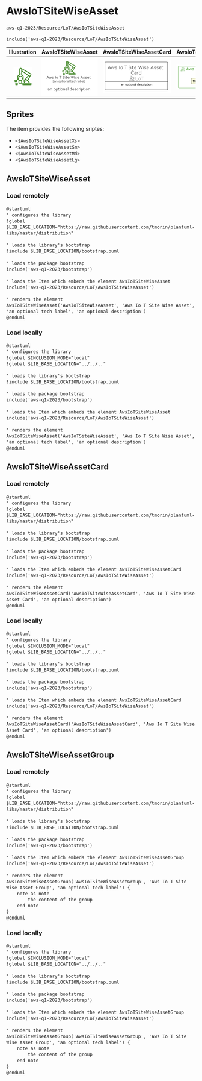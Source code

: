 # AwsIoTSiteWiseAsset


```text
aws-q1-2023/Resource/LoT/AwsIoTSiteWiseAsset
```

```text
include('aws-q1-2023/Resource/LoT/AwsIoTSiteWiseAsset')
```



| Illustration | AwsIoTSiteWiseAsset | AwsIoTSiteWiseAssetCard | AwsIoTSiteWiseAssetGroup |
| :---: | :---: | :---: | :---: |
| ![illustration for Illustration](../../../aws-q1-2023/Resource/LoT/AwsIoTSiteWiseAsset.png) | ![illustration for AwsIoTSiteWiseAsset](../../../aws-q1-2023/Resource/LoT/AwsIoTSiteWiseAsset.Local.png) | ![illustration for AwsIoTSiteWiseAssetCard](../../../aws-q1-2023/Resource/LoT/AwsIoTSiteWiseAssetCard.Local.png) | ![illustration for AwsIoTSiteWiseAssetGroup](../../../aws-q1-2023/Resource/LoT/AwsIoTSiteWiseAssetGroup.Local.png) |



## Sprites
The item provides the following sriptes:

- `<$AwsIoTSiteWiseAssetXs>`
- `<$AwsIoTSiteWiseAssetSm>`
- `<$AwsIoTSiteWiseAssetMd>`
- `<$AwsIoTSiteWiseAssetLg>`





## AwsIoTSiteWiseAsset

### Load remotely
```plantuml
@startuml
' configures the library
!global $LIB_BASE_LOCATION="https://raw.githubusercontent.com/tmorin/plantuml-libs/master/distribution"

' loads the library's bootstrap
!include $LIB_BASE_LOCATION/bootstrap.puml

' loads the package bootstrap
include('aws-q1-2023/bootstrap')

' loads the Item which embeds the element AwsIoTSiteWiseAsset
include('aws-q1-2023/Resource/LoT/AwsIoTSiteWiseAsset')

' renders the element
AwsIoTSiteWiseAsset('AwsIoTSiteWiseAsset', 'Aws Io T Site Wise Asset', 'an optional tech label', 'an optional description')
@enduml
```

### Load locally
```plantuml
@startuml
' configures the library
!global $INCLUSION_MODE="local"
!global $LIB_BASE_LOCATION="../../.."

' loads the library's bootstrap
!include $LIB_BASE_LOCATION/bootstrap.puml

' loads the package bootstrap
include('aws-q1-2023/bootstrap')

' loads the Item which embeds the element AwsIoTSiteWiseAsset
include('aws-q1-2023/Resource/LoT/AwsIoTSiteWiseAsset')

' renders the element
AwsIoTSiteWiseAsset('AwsIoTSiteWiseAsset', 'Aws Io T Site Wise Asset', 'an optional tech label', 'an optional description')
@enduml
```

## AwsIoTSiteWiseAssetCard

### Load remotely
```plantuml
@startuml
' configures the library
!global $LIB_BASE_LOCATION="https://raw.githubusercontent.com/tmorin/plantuml-libs/master/distribution"

' loads the library's bootstrap
!include $LIB_BASE_LOCATION/bootstrap.puml

' loads the package bootstrap
include('aws-q1-2023/bootstrap')

' loads the Item which embeds the element AwsIoTSiteWiseAssetCard
include('aws-q1-2023/Resource/LoT/AwsIoTSiteWiseAsset')

' renders the element
AwsIoTSiteWiseAssetCard('AwsIoTSiteWiseAssetCard', 'Aws Io T Site Wise Asset Card', 'an optional description')
@enduml
```

### Load locally
```plantuml
@startuml
' configures the library
!global $INCLUSION_MODE="local"
!global $LIB_BASE_LOCATION="../../.."

' loads the library's bootstrap
!include $LIB_BASE_LOCATION/bootstrap.puml

' loads the package bootstrap
include('aws-q1-2023/bootstrap')

' loads the Item which embeds the element AwsIoTSiteWiseAssetCard
include('aws-q1-2023/Resource/LoT/AwsIoTSiteWiseAsset')

' renders the element
AwsIoTSiteWiseAssetCard('AwsIoTSiteWiseAssetCard', 'Aws Io T Site Wise Asset Card', 'an optional description')
@enduml
```

## AwsIoTSiteWiseAssetGroup

### Load remotely
```plantuml
@startuml
' configures the library
!global $LIB_BASE_LOCATION="https://raw.githubusercontent.com/tmorin/plantuml-libs/master/distribution"

' loads the library's bootstrap
!include $LIB_BASE_LOCATION/bootstrap.puml

' loads the package bootstrap
include('aws-q1-2023/bootstrap')

' loads the Item which embeds the element AwsIoTSiteWiseAssetGroup
include('aws-q1-2023/Resource/LoT/AwsIoTSiteWiseAsset')

' renders the element
AwsIoTSiteWiseAssetGroup('AwsIoTSiteWiseAssetGroup', 'Aws Io T Site Wise Asset Group', 'an optional tech label') {
    note as note
        the content of the group
    end note
}
@enduml
```

### Load locally
```plantuml
@startuml
' configures the library
!global $INCLUSION_MODE="local"
!global $LIB_BASE_LOCATION="../../.."

' loads the library's bootstrap
!include $LIB_BASE_LOCATION/bootstrap.puml

' loads the package bootstrap
include('aws-q1-2023/bootstrap')

' loads the Item which embeds the element AwsIoTSiteWiseAssetGroup
include('aws-q1-2023/Resource/LoT/AwsIoTSiteWiseAsset')

' renders the element
AwsIoTSiteWiseAssetGroup('AwsIoTSiteWiseAssetGroup', 'Aws Io T Site Wise Asset Group', 'an optional tech label') {
    note as note
        the content of the group
    end note
}
@enduml
```

